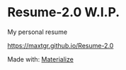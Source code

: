 # Resume-2.0 W.I.P.
My personal resume

https://maxtgr.github.io/Resume-2.0

Made with: [Materialize](https://materializecss.com)
